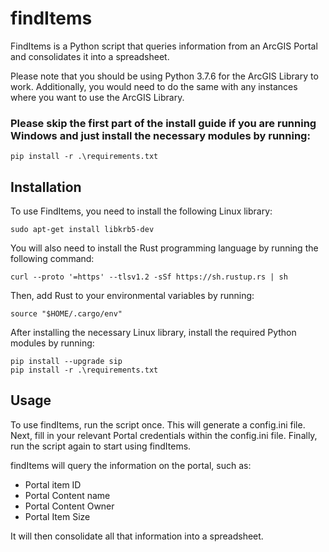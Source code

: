 # findItems

FindItems is a Python script that queries information from an ArcGIS Portal and consolidates it into a spreadsheet.

Please note that you should be using Python 3.7.6 for the ArcGIS Library to work. Additionally, you would need to do the same with any instances where you want to use the ArcGIS Library.

### Please skip the first part of the install guide if you are running Windows and just install the necessary modules by running:

    pip install -r .\requirements.txt

## Installation

To use FindItems, you need to install the following Linux library:

    sudo apt-get install libkrb5-dev

You will also need to install the Rust programming language by running the following command:

    curl --proto '=https' --tlsv1.2 -sSf https://sh.rustup.rs | sh

Then, add Rust to your environmental variables by running:

    source "$HOME/.cargo/env"

After installing the necessary Linux library, install the required Python modules by running:

    pip install --upgrade sip
    pip install -r .\requirements.txt


## Usage

To use findItems, run the script once. This will generate a config.ini file. Next, fill in your relevant Portal credentials within the config.ini file. Finally, run the script again to start using findItems.

findItems will query the information on the portal, such as:

- Portal item ID
- Portal Content name
- Portal Content Owner
- Portal Item Size

It will then consolidate all that information into a spreadsheet.
